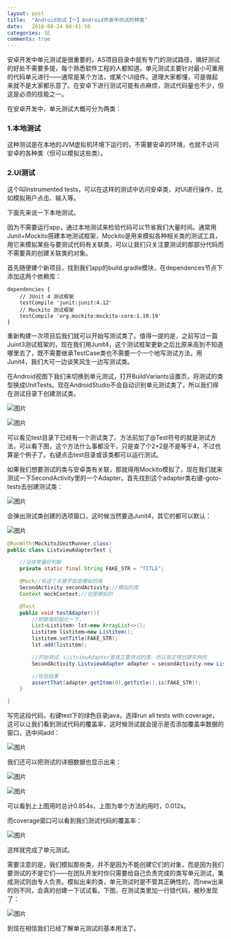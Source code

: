 ```yaml
---
layout: post
title:  "Android测试【一】Android开发中测试的种类"
date:   2016-08-24 00:41:50
categories: SE
comments: true
---
```



安卓开发中单元测试是很重要的，AS项目目录中就有专门的测试路径，搞好测试的好处不需要多提，每个熟悉软件工程的人都知道。单元测试主要针对最小可重用的代码单元进行——通常是某个方法，或某个UI组件。道理大家都懂，可是做起来就不是大家都乐意了。在安卓下进行测试可能有点麻烦，测试代码量也不少，但这是必须的技能之一。

在安卓开发中，单元测试大概可分为两类：

### 1.本地测试

这种测试是在本地的JVM虚拟机环境下运行的，不需要安卓的环境，也就不访问安卓的各种类（但可以模拟这些类）。

### 2.UI测试

这个叫Instrumented tests，可以在这样的测试中访问安卓类，对UI进行操作，比如模拟用户点击、输入等。



下面先来说一下本地测试。



因为不需要运行app，通过本地测试来检验代码可以节省我们大量时间。通常用Junit+Mockito搭建本地测试框架，Mockito是用来模拟各种相关类的测试工具，用它来模拟某些与要测试代码有关联类，可以让我们只关注要测试的那部分代码而不需要真的创建关联类的对象。



首先随便建个新项目，找到我们app的build.gradle模块，在dependences节点下添加这两个依赖库：

```
dependencies {
    // JUnit 4 测试框架
    testCompile 'junit:junit:4.12'
    // Mockito 测试框架
    testCompile 'org.mockito:mockito-core:1.10.19'
}
```

重新构建一次项目后我们就可以开始写测试类了。值得一提的是，之前写过一篇Juint3测试框架的，现在我们用Junit4，这个测试框架更新之后比原来高到不知道哪里去了，既不需要继承TestCase类也不需要一个一个地写测试方法，用Junit4，我们大可一边谈笑风生一边写测试类。



在Android视图下我们来切换到单元测试，打开BuildVariants设置页，将测试的类型换成UnitTests。现在AndroidStudio不会自动识别单元测试类了，所以我们得在测试目录下创建测试类。

![图片](http://obdvl7z18.bkt.clouddn.com/img/201608242/01.jpg)

![图片](http://obdvl7z18.bkt.clouddn.com/img/201608242/02.jpg)

可以看见test目录下已经有一个测试类了。方法前加了@Test符号的就是测试方法，可以看下图，这个方法什么事都没干，只是查了个2+2是不是等于4，不过也算是个例子了。右键点击test目录或该类都可以运行测试。



如果我们想要测试的类与安卓类有关联，那就得用Mockito模拟了，现在我们就来测试一下SecondActivity里的一个Adapter。首先找到这个adapter类右键-goto-tests去创建测试类：

![图片](http://obdvl7z18.bkt.clouddn.com/img/201608242/03.jpg)

会弹出测试类创建的选项窗口，这时候当然要选Junit4，其它的都可以默认：

![图片](http://obdvl7z18.bkt.clouddn.com/img/201608242/04.jpg)

```java
@RunWith(MockitoJUnitRunner.class)
public class ListviewAdapterTest {

    //设成常量好判断
    private static final String FAKE_STR = "TITLE";

    @Mock//有这个关键字就是模拟的类
    SecondActivity secondActivity;//模拟的类
    Context mockContext;//也是模拟的

    @Test
    public void testAdapter(){
        //把数据初始化一下，
        List<Listitem> lst=new ArrayList<>();
        Listitem listitem=new Listitem();
        listitem.setTitle(FAKE_STR);
        lst.add(listitem);

        //开始测试，ListviewAdapter是真正要测试的类，所以肯定得创建实例的
        SecondActivity.ListviewAdapter adapter = secondActivity.new ListviewAdapter(mockContext,lst);

        //检验结果
        assertThat(adapter.getItem(0).getTitle(),is(FAKE_STR));
    }

}
```

写完这段代码，右键test下的绿色目录java，选择run all tests with coverage，这可以让我们看到测试代码的覆盖率，这时候测试就会提示是否添加覆盖率数据的窗口，选中间add：

![图片](http://obdvl7z18.bkt.clouddn.com/img/201608242/05.jpg)

我们还可以把测试的详细数据也显示出来：

![图片](http://obdvl7z18.bkt.clouddn.com/img/201608242/06.jpg)

![图片](http://obdvl7z18.bkt.clouddn.com/img/201608242/07.jpg)

可以看到上上图用时总计0.854s，上图为单个方法的用时，0.012s。

而coverage窗口可以看到我们测试代码的覆盖率：

![图片](http://obdvl7z18.bkt.clouddn.com/img/201608242/08.jpg)

这样就完成了单元测试。

需要注意的是，我们模拟那些类，并不是因为不能创建它们的对象，而是因为我们要测试的不是它们——在团队开发时你只需要给自己负责完成的类写单元测试，集成测试则由专人负责。模拟出来的类，单元测试时是不管其正确性的，而new出来的则不同，会真的创建一下试试看。下图，在测试类里加一行错代码，被秒发现了：

![图片](http://obdvl7z18.bkt.clouddn.com/img/201608242/09.jpg)

到现在相信我们已经了解单元测试的基本用法了。